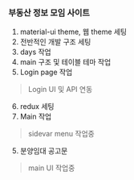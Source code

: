 ### 부동산 정보 모임 사이트

1. material-ui theme, 웹 theme 세팅
2. 전반적인 개발 구조 세팅
3. days 작업
4. main 구조 및 테이블 테마 작업
5. Login page 작업
> Login UI 및 API 연동
6. redux 세팅
7. Main 작업
> sidevar menu 작업중
5. 분양임대 공고문  
> main UI 작업중
